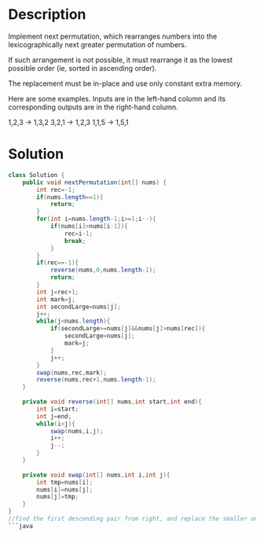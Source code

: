 # Description
Implement next permutation, which rearranges numbers into the lexicographically next greater permutation of numbers.

If such arrangement is not possible, it must rearrange it as the lowest possible order (ie, sorted in ascending order).

The replacement must be in-place and use only constant extra memory.

Here are some examples. Inputs are in the left-hand column and its corresponding outputs are in the right-hand column.

1,2,3 → 1,3,2
3,2,1 → 1,2,3
1,1,5 → 1,5,1

# Solution
```java
class Solution {
    public void nextPermutation(int[] nums) {
        int rec=-1;
        if(nums.length==1){
            return;
        }
        for(int i=nums.length-1;i>=1;i--){
            if(nums[i]>nums[i-1]){
                rec=i-1;
                break;
            }
        }
        if(rec==-1){
            reverse(nums,0,nums.length-1);
            return;
        }
        int j=rec+1;
        int mark=j;
        int secondLarge=nums[j];
        j++;
        while(j<nums.length){
            if(secondLarge>=nums[j]&&nums[j]>nums[rec]){
                secondLarge=nums[j];
                mark=j;
            }
            j++;
        }
        swap(nums,rec,mark);
        reverse(nums,rec+1,nums.length-1);
    }
    
    private void reverse(int[] nums,int start,int end){
        int i=start;
        int j=end;
        while(i<j){
            swap(nums,i,j);
            i++;
            j--;
        }
    }
    
    private void swap(int[] nums,int i,int j){
        int tmp=nums[i];
        nums[i]=nums[j];
        nums[j]=tmp;
    }
}
//find the first descending pair from right, and replace the smaller one with the secondLarge number in the right, then reverse the right
```java
